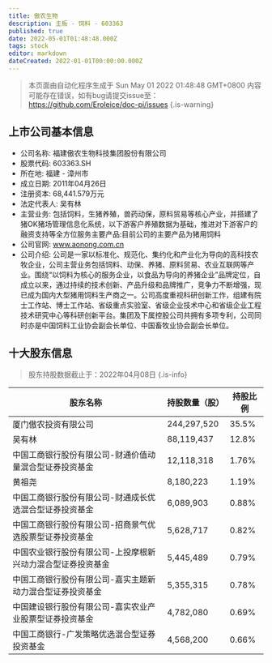 ```yaml
---
title: 傲农生物
description: 主板 - 饲料 - 603363
published: true
date: 2022-05-01T01:48:48.000Z
tags: stock
editor: markdown
dateCreated: 2022-01-01T00:00:00.000Z
---
```


> 本页面由自动化程序生成于 Sun May 01 2022 01:48:48 GMT+0800
> 内容可能存在错误，如有bug请提交issue至：https://github.com/Eroleice/doc-pi/issues
{.is-warning}

## 上市公司基本信息
- 公司名称: 福建傲农生物科技集团股份有限公司
- 股票代码: 603363.SH
- 所在地: 福建 - 漳州市
- 成立日期: 2011年04月26日
- 注册资本: 68,441.579万元
- 法定代表人: 吴有林
- 主营业务: 包括饲料，生猪养殖，兽药动保，原料贸易等核心产业，并搭建了猪OK猪场管理信息化系统，以下游客户养殖数据为基础，推进对下游客户的融资支持等全方位服务主要产品:目前公司的主要产品为猪用饲料
- 公司官网: www.aonong.com.cn
- 公司介绍: 公司是一家以标准化、规范化、集约化和产业化为导向的高科技农牧企业，公司主营业务包括饲料、动保、养猪、原料贸易、农业互联网等产业。围绕“以饲料为核心的服务企业，以食品为导向的养猪企业”品牌定位，自成立以来，通过持续的技术创新、产品升级和品牌推广，竞争力不断增强，现已成为国内大型猪用饲料生产商之一。公司高度重视科研创新工作，组建有院士工作站、博士工作站、省级重点实验室、省级企业技术中心和省级企业工程技术研究中心等科研创新平台。集团及下属控股公司共拥有多项专利，公司同时亦是中国饲料工业协会副会长单位、中国畜牧业协会副会长单位。


## 十大股东信息
> 股东持股数据截止于：2022年04月08日
{.is-info}

| 股东名称 | 持股数量（股） | 持股比例 |
| --- | --- | --- |
| 厦门傲农投资有限公司 | 244,297,520 | 35.5% |
| 吴有林 | 88,119,437 | 12.8% |
| 中国工商银行股份有限公司-财通价值动量混合型证券投资基金 | 12,118,318 | 1.76% |
| 黄祖尧 | 8,180,223 | 1.19% |
| 中国工商银行股份有限公司-财通成长优选混合型证券投资基金 | 6,089,903 | 0.88% |
| 中国工商银行股份有限公司-招商景气优选股票型证券投资基金 | 5,628,717 | 0.82% |
| 中国农业银行股份有限公司-上投摩根新兴动力混合型证券投资基金 | 5,445,489 | 0.79% |
| 中国工商银行股份有限公司-嘉实主题新动力混合型证券投资基金 | 5,355,315 | 0.78% |
| 中国建设银行股份有限公司-嘉实农业产业股票型证券投资基金 | 4,782,080 | 0.69% |
| 中国工商银行-广发策略优选混合型证券投资基金 | 4,568,200 | 0.66% |





